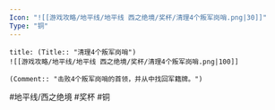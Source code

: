 ```yaml
---
Icon: "![[游戏攻略/地平线/地平线 西之绝境/奖杯/清理4个叛军岗哨.png|30]]"
Type: "铜"
---
```

```ad-common-bronze-trophy
title: (Title:: "清理4个叛军岗哨")
![[游戏攻略/地平线/地平线 西之绝境/奖杯/清理4个叛军岗哨.png|100]]

(Comment:: "击败4个叛军岗哨的首领，并从中找回军籍牌。")
```

#地平线/西之绝境 #奖杯 #铜
